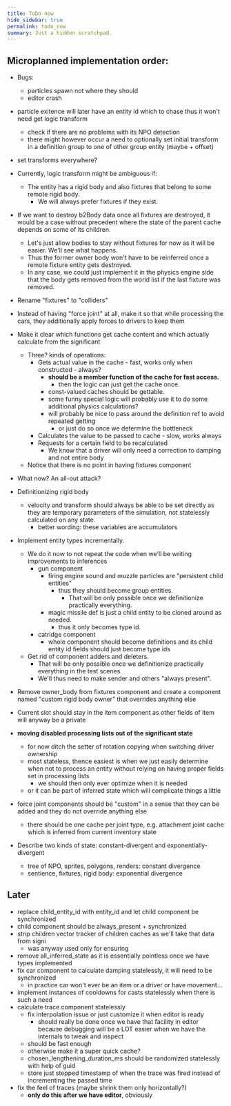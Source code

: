 ```yaml
---
title: ToDo now
hide_sidebar: true
permalink: todo_now
summary: Just a hidden scratchpad.
---
```


## Microplanned implementation order:  

- Bugs:
	- particles spawn not where they should
	- editor crash


- particle exitence will later have an entity id which to chase thus it won't need get logic transform
	- check if there are no problems with its NPO detection
	- there might however occur a need to optionally set initial transform in a definition group to one of other group entity (maybe + offset) 

- set transforms everywhere?
- Currently, logic transform might be ambiguous if:
	- The entity has a rigid body and also fixtures that belong to some remote rigid body.
		- We will always prefer fixtures if they exist.
- If we want to destroy b2Body data once all fixtures are destroyed, it would be a case without precedent where the state of the parent cache depends on some of its children.
	- Let's just allow bodies to stay without fixtures for now as it will be easier. We'll see what happens.
	- Thus the former owner body won't have to be reinferred once a remote fixture entity gets destroyed.
	- In any case, we could just implement it in the physics engine side that the body gets removed from the world list if the last fixture was removed.

- Rename "fixtures" to "colliders"

- Instead of having "force joint" at all, make it so that while processing the cars, they additionally apply forces to drivers to keep them
- Make it clear which functions get cache content and which actually calculate from the significant
	- Three? kinds of operations:
		- Gets actual value in the cache - fast, works only when constructed - always?
			- **should be a member function of the cache for fast access.**
				- then the logic can just get the cache once.
			- const-valued caches should be gettable.
			- some funny special logic will probably use it to do some additional physics calculations?
			- will probably be nice to pass around the definition ref to avoid repeated getting
				- or just do so once we determine the bottleneck
		- Calculates the value to be passed to cache - slow, works always
		- Requests for a certain field to be recalculated
			- We know that a driver will only need a correction to damping and not entire body
	- Notice that there is no point in having fixtures component

- What now? An all-out attack?
- Definitionizing rigid body
	- velocity and transform should always be able to be set directly as they are temporary parameters of the simulation, not statelessly calculated on any state.
		- better wording: these variables are accumulators
- Implement entity types incrementally.
	- We do it now to not repeat the code when we'll be writing improvements to inferences 
		- gun component 
			- firing engine sound and muzzle particles are "persistent child entities"
				- thus they should become group entities.
					- That will be only possible once we definitionize practically everything.
			- magic missile def is just a child entity to be cloned around as needed.
				- thus it only becomes type id.
		- catridge component
			- whole component should become definitions and its child entity id fields should just become type ids
	- Get rid of component adders and deleters.
		- That will be only possible once we definitionize practically everything in the test scenes.
		- We'll thus need to make sender and others "always present".
- Remove owner_body from fixtures component and create a component named "custom rigid body owner" that overrides anything else
- Current slot should stay in the item component as other fields of item will anyway be a private
- **moving disabled processing lists out of the significant state**
	- for now ditch the setter of rotation copying when switching driver ownership
	- most stateless, thence easiest is when we just easily determine when not to process an entity without relying on having proper fields set in processing lists
		- we should then only ever optimize when it is needed
	- or it can be part of inferred state which will complicate things a little
- force joint components should be "custom" in a sense that they can be added and they do not override anything else
	- there should be one cache per joint type, e.g. attachment joint cache which is inferred from current inventory state 
- Describe two kinds of state: constant-divergent and exponentially-divergent
	- tree of NPO, sprites, polygons, renders: constant divergence
	- sentience, fixtures, rigid body: exponential divergence

## Later
- replace child_entity_id with entity_id and let child component be synchronized
- child component should be always_present + synchronized
- strip children vector tracker of children caches as we'll take that data from signi
	- was anyway used only for ensuring
- remove all_inferred_state as it is essentially pointless once we have types implemented
- fix car component to calculate damping statelessly, it will need to be synchronized
	- in practice car won't ever be an item or a driver or have movement... 
- implement instances of cooldowns for casts statelessly when there is such a need
- calculate trace component statelessly
	- fix interpolation issue or just customize it when editor is ready
		- should really be done once we have that facility in editor because debugging will be a LOT easier when we have the internals to tweak and inspect
	- should be fast enough
	- otherwise make it a super quick cache?
	- chosen_lengthening_duration_ms should be randomized statelessly with help of guid
	- store just stepped timestamp of when the trace was fired instead of incrementing the passed time 
- fix the feel of traces (maybe shrink them only horizontally?)
	- **only do this after we have editor**, obviously

